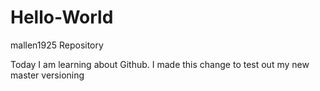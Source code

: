 # Hello-World
mallen1925 Repository

Today I am learning about Github. 
I made this change to test out my new master versioning
